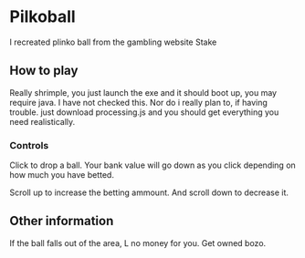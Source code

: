 # Pilkoball
I recreated plinko ball from the gambling website Stake

## How to play
Really shrimple, you just launch the exe and it should boot up, you may require java. I have not checked this. Nor do i really plan to, if having trouble. just download processing.js and you should get everything you need realistically.

### Controls
Click to drop a ball. Your bank value will go down as you click depending on how much you have betted.

Scroll up to increase the betting ammount.
And scroll down to decrease it.

## Other information
If the ball falls out of the area, L no money for you. Get owned bozo.

